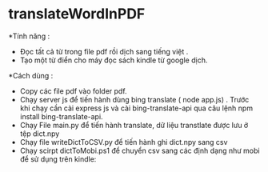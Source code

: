 # translateWordInPDF
*Tính năng :
- Đọc tất cả từ trong file pdf rồi dịch sang tiếng việt . 
- Tạo một từ điển cho máy đọc sách kindle từ google dịch.

*Cách dùng : 
- Copy các file pdf vào folder pdf. 
- Chạy server js để tiến hành dùng bing translate ( node app.js) . Trước khi chạy cần cài express js và cài bing-translate-api qua câu lệnh npm install bing-translate-api.
- Chạy File main.py để tiến hành translate, dữ liệu transtlate được lưu ở tệp dict.npy
- Chạy file writeDictToCSV.py để tiến hành ghi dict.npy sang csv
- Chạy scirpt dictToMobi.ps1 để chuyển csv sang các định dạng như mobi để sử dụng trên kindle:

